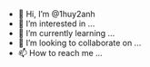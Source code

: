 - 👋 Hi, I’m @1huy2anh
- 👀 I’m interested in ...
- 🌱 I’m currently learning ...
- 💞️ I’m looking to collaborate on ...
- 📫 How to reach me ...

<!---
1huy2anh/1huy2anh is a ✨ special ✨ repository because its `README.md` (this file) appears on your GitHub profile.
You can click the Preview link to take a look at your changes.
--->


